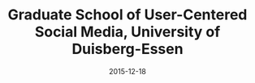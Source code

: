 ---
title: Graduate School of User-Centered Social Media, University of Duisberg-Essen
date: "2015-12-18"
end: "2015-12-31"
location: Duisberg, Germany
credit: Katy Borner
images: [image01-lg.jpg, image02-lg.jpg, image03-lg.jpg, image04-lg.jpg, image05-lg.jpg, image06-lg.jpg, image07-lg.jpg, image08-lg.jpg]
thumbs: [image01-thb.jpg, image02-thb.jpg, image03-thb.jpg, image04-thb.jpg, image05-thb.jpg, image06-thb.jpg, image07-thb.jpg, image08-thb.jpg]
---